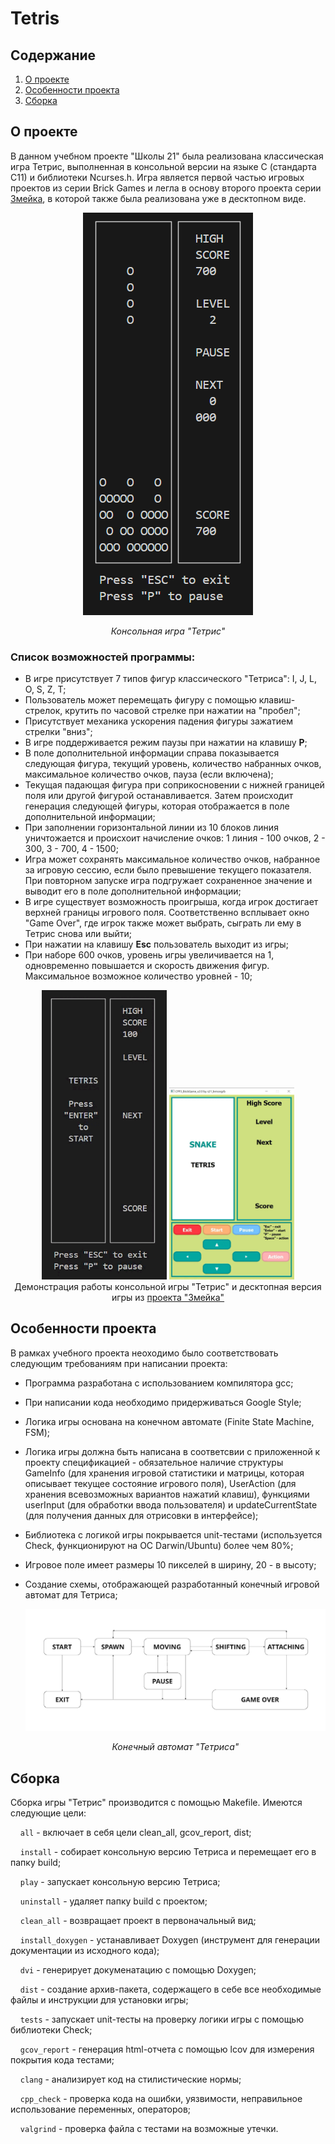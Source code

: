 # Tetris

## Содержание

1. [О проекте](#о-проекте)
2. [Особенности проекта](#особенности-проекта)
3. [Сборка](#сборка)

## О проекте

В данном учебном проекте "Школы 21" была реализована классическая игра Тетрис, выполненная в консольной версии на языке C (стандарта C11) и библиотеки Ncurses.h. Игра является первой частью игровых проектов из серии Brick Games и легла в основу второго проекта серии [Змейка](https://github.com/Shyrasya/Snake), в которой также была реализована уже в десктопном виде.

<div align=center>

![Консольная игра "Тетрис"](images/tetriscli.png)

*Консольная игра "Тетрис"*
</div>


### Список возможностей программы:

* В игре присутствует 7 типов фигур классического "Тетриса": I, J, L, O, S, Z, T;
* Пользователь может перемещать фигуру с помощью клавиш-стрелок, крутить по часовой стрелке при нажатии на "пробел";
* Присутствует механика ускорения падения фигуры зажатием стрелки "вниз";
* В игре поддерживается режим паузы при нажатии на клавишу **P**;
* В поле дополнительной информации справа показывается следующая фигура, текущий уровень, количество набранных очков, максимальное количество очков, пауза (если включена);
* Текущая падающая фигура при соприкосновении с нижней границей поля или другой фигурой останавливается. Затем происходит генерация следующей фигуры, которая отображается в поле дополнительной информации;
* При заполнении горизонтальной линии из 10 блоков линия уничтожается и происхоит начисление очков: 1 линия - 100 очков, 2 - 300, 3 - 700, 4 - 1500;
* Игра может сохранять максимальное количество очков, набранное за игровую сессию, если было превышение текущего показателя. При повторном запуске игра подгружает сохраненное значение и выводит его в поле дополнительной информации;
* В игре существует возможность проигрыша, когда игрок достигает верхней границы игрового поля. Соответственно всплывает окно "Game Over", где игрок также может выбрать, сыграть ли ему в Тетрис снова или выйти;
* При нажатии на клавишу **Esc** пользователь выходит из игры;
* При наборе 600 очков, уровень игры увеличивается на 1, одновременно повышается и скорость движения фигур. Максимальное возможное количество уровней - 10;

<div align=center>
	<img src="images/tetris.gif" width="200">
	<img src="images/tetrisdesktop.gif" width="200">
	<br>
	Демонстрация работы консольной игры "Тетрис" и десктопная версия игры из <a href="https://github.com/Shyrasya/Snake" target="_blank">проекта "Змейка"</a>
</div>


## Особенности проекта

В рамках учебного проекта неоходимо было соответствовать следующим требованиям при написании проекта:

* Программа разработана с использованием компилятора gcc;
* При написании кода необходимо придерживаться Google Style;
* Логика игры основана на конечном автомате (Finite State Machine, FSM);
* Логика игры должна быть написана в соответсвии с приложенной к проекту спецификацией - обязательное наличие структуры GameInfo (для хранения игровой статистики и матрицы, которая описывает текущее состояние игрового поля), UserAction (для хранения всевозможных вариантов нажатий клавиш), функциями userInput (для обработки ввода пользователя) и updateCurrentState (для получения данных для отрисовки в интерфейсе);
* Библиотека с логикой игры покрывается unit-тестами (используется Check, функционируют на ОС Darwin/Ubuntu) более чем 80%;
* Игровое поле имеет размеры 10 пикселей в ширину, 20 - в высоту;
* Создание схемы, отображающей разработанный конечный игровой автомат для Тетриса;

	<div align=center>

	![Конечный автомат "Тетриса"](images/fsm_tetris_diagram.png)

	*Конечный автомат "Тетриса"*
	</div>

## Сборка

Сборка игры "Тетрис" производится с помощью Makefile. Имеются следующие цели:

&nbsp;&nbsp;&nbsp;&nbsp;``all`` - включает в себя цели clean_all, gcov_report, dist;

&nbsp;&nbsp;&nbsp;&nbsp;``install`` - собирает консольную версию Тетриса и перемещает его в папку build;

&nbsp;&nbsp;&nbsp;&nbsp;``play`` - запускает консольную версию Тетриса;

&nbsp;&nbsp;&nbsp;&nbsp;``uninstall`` - удаляет папку build с проектом;

&nbsp;&nbsp;&nbsp;&nbsp;``clean_all`` - возвращает проект в первоначальный вид;

&nbsp;&nbsp;&nbsp;&nbsp;``install_doxygen`` - устанавливает Doxygen (инструмент для генерации документации из исходного кода);

&nbsp;&nbsp;&nbsp;&nbsp;``dvi`` - генерирует докуменатацию с помощью Doxygen;

&nbsp;&nbsp;&nbsp;&nbsp;``dist`` - создание архив-пакета, содержащего в себе все необходимые файлы и инструкции для установки игры;

&nbsp;&nbsp;&nbsp;&nbsp;``tests`` - запускает unit-тесты на проверку логики игры с помощью библиотеки Check;

&nbsp;&nbsp;&nbsp;&nbsp;``gcov_report`` - генерация html-отчета с помощью lcov для измерения покрытия кода тестами;

&nbsp;&nbsp;&nbsp;&nbsp;``clang`` - анализирует код на стилистические нормы; 

&nbsp;&nbsp;&nbsp;&nbsp;``cpp_check`` - проверка кода на ошибки, уязвимости, неправильное использование переменных, операторов;

&nbsp;&nbsp;&nbsp;&nbsp;``valgrind`` - проверка файла с тестами на возможные утечки.

